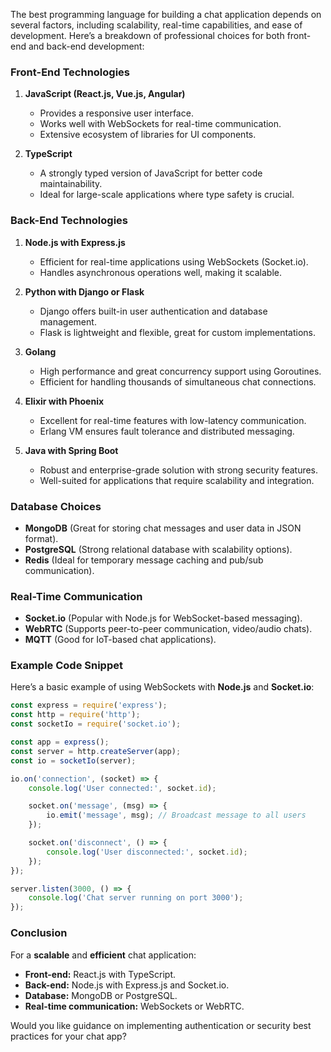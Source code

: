The best programming language for building a chat application depends on several factors, including scalability, real-time capabilities, and ease of development. Here’s a breakdown of professional choices for both front-end and back-end development:

### **Front-End Technologies**
1. **JavaScript (React.js, Vue.js, Angular)**
   - Provides a responsive user interface.
   - Works well with WebSockets for real-time communication.
   - Extensive ecosystem of libraries for UI components.

2. **TypeScript**
   - A strongly typed version of JavaScript for better code maintainability.
   - Ideal for large-scale applications where type safety is crucial.

### **Back-End Technologies**
1. **Node.js with Express.js**
   - Efficient for real-time applications using WebSockets (Socket.io).
   - Handles asynchronous operations well, making it scalable.

2. **Python with Django or Flask**
   - Django offers built-in user authentication and database management.
   - Flask is lightweight and flexible, great for custom implementations.

3. **Golang**
   - High performance and great concurrency support using Goroutines.
   - Efficient for handling thousands of simultaneous chat connections.

4. **Elixir with Phoenix**
   - Excellent for real-time features with low-latency communication.
   - Erlang VM ensures fault tolerance and distributed messaging.

5. **Java with Spring Boot**
   - Robust and enterprise-grade solution with strong security features.
   - Well-suited for applications that require scalability and integration.

### **Database Choices**
- **MongoDB** (Great for storing chat messages and user data in JSON format).
- **PostgreSQL** (Strong relational database with scalability options).
- **Redis** (Ideal for temporary message caching and pub/sub communication).

### **Real-Time Communication**
- **Socket.io** (Popular with Node.js for WebSocket-based messaging).
- **WebRTC** (Supports peer-to-peer communication, video/audio chats).
- **MQTT** (Good for IoT-based chat applications).

### **Example Code Snippet**
Here’s a basic example of using WebSockets with **Node.js** and **Socket.io**:

```javascript
const express = require('express');
const http = require('http');
const socketIo = require('socket.io');

const app = express();
const server = http.createServer(app);
const io = socketIo(server);

io.on('connection', (socket) => {
    console.log('User connected:', socket.id);

    socket.on('message', (msg) => {
        io.emit('message', msg); // Broadcast message to all users
    });

    socket.on('disconnect', () => {
        console.log('User disconnected:', socket.id);
    });
});

server.listen(3000, () => {
    console.log('Chat server running on port 3000');
});
```

### **Conclusion**
For a **scalable** and **efficient** chat application:
- **Front-end:** React.js with TypeScript.
- **Back-end:** Node.js with Express.js and Socket.io.
- **Database:** MongoDB or PostgreSQL.
- **Real-time communication:** WebSockets or WebRTC.

Would you like guidance on implementing authentication or security best practices for your chat app?